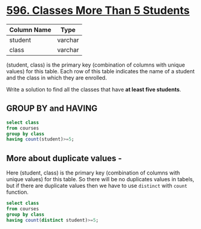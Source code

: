 # [596.  Classes More Than 5 Students](https://leetcode.com/problems/classes-more-than-5-students/)



| Column Name | Type    |
|-------------|---------|
| student     | varchar |
| class       | varchar |

(student, class) is the primary key (combination of columns with unique values) for this table.
Each row of this table indicates the name of a student and the class in which they are enrolled.

Write a solution to find all the classes that have  **at least five students**.


## GROUP BY and HAVING 

```sql
select class 
from courses
group by class
having count(student)>=5;
```

## More about duplicate values - 

Here (student, class) is the primary key (combination of columns with unique values) for this table. So there will be no duplicates values in tabels, but if there are duplicate values then we have to use `distinct`	 with `count` function. 

```sql
select class 
from courses
group by class
having count(distinct student)>=5;
```
